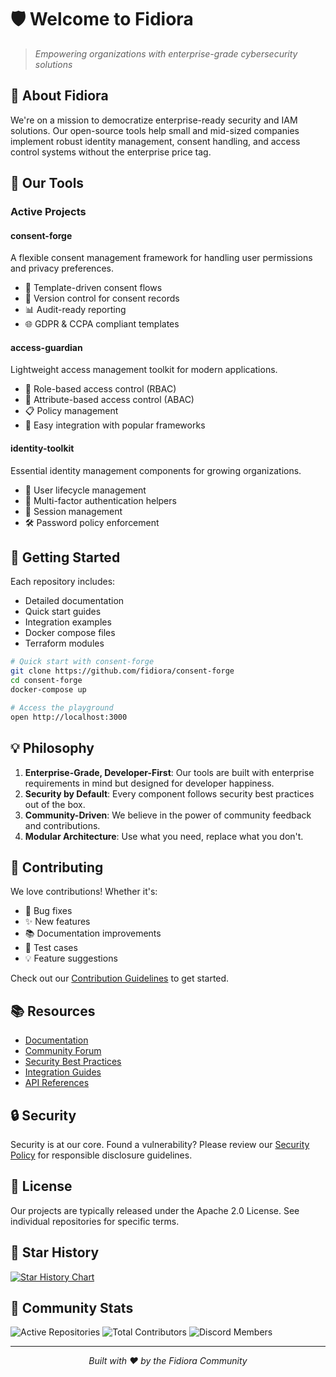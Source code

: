 # 🛡️ Welcome to Fidiora

> *Empowering organizations with enterprise-grade cybersecurity solutions*

## 🌟 About Fidiora

We're on a mission to democratize enterprise-ready security and IAM solutions. Our open-source tools help small and mid-sized companies implement robust identity management, consent handling, and access control systems without the enterprise price tag.

## 🔑 Our Tools

### Active Projects

#### consent-forge
A flexible consent management framework for handling user permissions and privacy preferences.
- 📝 Template-driven consent flows
- 🔄 Version control for consent records
- 📊 Audit-ready reporting
- 🌐 GDPR & CCPA compliant templates

#### access-guardian
Lightweight access management toolkit for modern applications.
- 🔐 Role-based access control (RBAC)
- 🎯 Attribute-based access control (ABAC)
- 📋 Policy management
- 🔌 Easy integration with popular frameworks

#### identity-toolkit
Essential identity management components for growing organizations.
- 👤 User lifecycle management
- 🔑 Multi-factor authentication helpers
- 🔄 Session management
- 🛠️ Password policy enforcement

## 🚀 Getting Started

Each repository includes:
- Detailed documentation
- Quick start guides
- Integration examples
- Docker compose files
- Terraform modules

```bash
# Quick start with consent-forge
git clone https://github.com/fidiora/consent-forge
cd consent-forge
docker-compose up

# Access the playground
open http://localhost:3000
```

## 💡 Philosophy

1. **Enterprise-Grade, Developer-First**: Our tools are built with enterprise requirements in mind but designed for developer happiness.
2. **Security by Default**: Every component follows security best practices out of the box.
3. **Community-Driven**: We believe in the power of community feedback and contributions.
4. **Modular Architecture**: Use what you need, replace what you don't.

## 🤝 Contributing

We love contributions! Whether it's:
- 🐛 Bug fixes
- ✨ New features
- 📚 Documentation improvements
- 🧪 Test cases
- 💡 Feature suggestions

Check out our [Contribution Guidelines](CONTRIBUTING.md) to get started.

## 📚 Resources

- [Documentation](https://docs.fidiora.com)
- [Community Forum](https://fidiora.com/community)
- [Security Best Practices](https://fidiora.com/security-practices)
- [Integration Guides](https://docs.fidiora.com/integrations)
- [API References](https://docs.fidiora.com/api)

## 🔒 Security

Security is at our core. Found a vulnerability? Please review our [Security Policy](SECURITY.md) for responsible disclosure guidelines.

## 📜 License

Our projects are typically released under the Apache 2.0 License. See individual repositories for specific terms.

## 🌟 Star History

[![Star History Chart](https://api.star-history.com/svg?repos=fidiora/consent-forge,fidiora/access-guardian,fidiora/identity-toolkit&type=Date)](https://star-history.com/#fidiora/consent-forge&fidiora/access-guardian&fidiora/identity-toolkit&Date)

## 🤖 Community Stats

![Active Repositories](https://img.shields.io/badge/Active%20Repositories-8-brightgreen)
![Total Contributors](https://img.shields.io/badge/Contributors-50+-blue)
![Discord Members](https://img.shields.io/badge/Discord%20Members-500+-purple)

---

<p align="center">
  <i>Built with ❤️ by the Fidiora Community</i>
</p>

